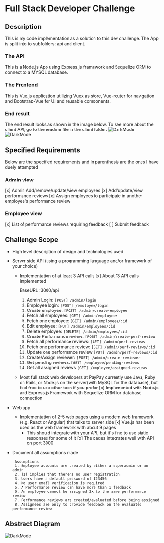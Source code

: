 
# Full Stack Developer Challenge

## Description
This is my code implementation as a solution to this dev challenge. The App is split into to subfolders: api and client. 

### The API 
This is a Node.js App using Express.js framework and Sequelize ORM to connect to a MYSQL database.

### The Frontend
This is Vue.js application utilizing Vuex as store, Vue-router for navigation and Bootstrap-Vue for UI and reusable components.

### End result 
The end result looks as shown in the image below. To see more about the client API, go to the readme file in the client folder.
![DarkMode](https://s2.aconvert.com/convert/p3r68-cdx67/tb7ph-pcar4.png?dl=0=250x250)
![DarkMode](https://s2.aconvert.com/convert/p3r68-cdx67/t6yhi-9rhbd.png?dl=0=250x250)

## Specified Requirements
Below are the specified requirements and in parenthesis are the ones I have duely attempted
### Admin view
[x] Admin Add/remove/update/view employees
[x] Add/update/view performance reviews 
[x] Assign employees to participate in another employee's performance review

### Employee view
[x] List of performance reviews requiring feedback
[ ] Submit feedback

## Challenge Scope
* High level description of design and technologies used

* Server side API (using a programming language and/or framework of your choice)
  * Implementation of at least 3 API calls
    [x] About 13 API calls implemented

    BaseURL :3000/api
    1. Admin Login: `[POST] /admin/login`
    2. Employee login: `[POST] /emoloyee/login`
    3. Create employee: `[POST] /admin/create-employee`
    4. Fetch all employees: `[GET] /admin/employees`
    5. Fetch one employee: `[GET] /admin/employees/:id`
    6. Edit employee: `[PUT] /admin/employees/:id`
    7. Delete employee: `[DELETE] /admin/employees/:id`
    8. Create Performance review: `[POST] /admin/create-perf-review`
    9. Fetch all performance reviews: `[GET] /admin/perf-reviews`
    10. Fetch one performance review: `[GET] /admin/perf-reviews/:id`
    11. Update one performance review `[PUT] /admin/perf-reviews/:id`
    12. Create/Assign reviewer: `[POST] /admin/create-reviewer`
    13. Get pending reviews: `[GET] /employee/pending-reviews`
    14. Get all assigned reviews `[GET] /employee/assigned-reviews`
    
  * Most full stack web developers at PayPay currently use Java, Ruby on Rails, or Node.js on the server(with MySQL for the database), but feel free to use other tech if you prefer
    [x] Implemented with Node.js and Express.js Framework with Sequelize ORM for database connection
* Web app
  * Implementation of 2-5 web pages using a modern web framework (e.g. React or Angular) that talks to server side
     [x] Vue.js has been used as the web framework with about 9 pages
    * This should integrate with your API, but it's fine to use static responses for some of it 
       [x] The pages integrates well with API on port 3000
* Document all assumptions made
   ```
    Assumptions
    1. Employee accounts are created by either a superadmin or an admin
    2. (1) implies that there's no user registration
    3. Users have a default password of 123456
    4. No user email verification is required
    5. A Performance review can have more than 1 feedback
    6. An employee cannot be assigned 2x to the same performance review
    7. Performance reviews are created/evaluated before being assigned
    8. Assignees are only to provide feedback on the evaluated performance review
   ```
## Abstract Diagram
![DarkMode](https://s2.aconvert.com/convert/p3r68-cdx67/tgo1j-6wjaq.png?dl=0=250x250)
